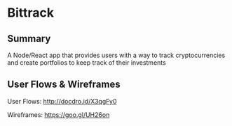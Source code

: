 # Bittrack

## Summary

A Node/React app that provides users with a way to track cryptocurrencies and create portfolios to keep track of
their investments

## User Flows & Wireframes

User Flows: http://docdro.id/X3qgFy0

Wireframes: https://goo.gl/UH26on
